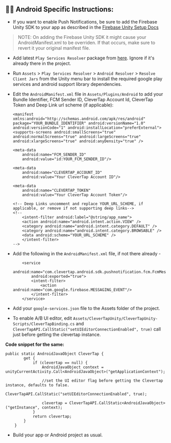 ## 👨‍💻 Android Specific Instructions:
- If you want to enable Push Notifications, be sure to add the Firebase Unity SDK to your app as described in the [Firebase Unity Setup Docs](https://firebase.google.com/docs/unity/setup)
  
> NOTE: On adding the Firebase Unity SDK it might cause your AndroidManifest.xml to be overriden. If that occurs, make sure to revert it your original manifest file.

- Add latest `Play Services Resolver` package from [here](https://github.com/googlesamples/unity-jar-resolver). Ignore if it's already there in the project.

- Run `Assets` > `Play Services Resolver` > `Android Resolver` > `Resolve Client Jars` from the Unity menu bar to install the required google play services and android support library dependencies.

- Edit the `AndroidManifest.xml` file in `Assets/Plugins/Android` to add your Bundle Identifier, FCM Sender ID, CleverTap Account Id, CleverTap Token and Deep Link url scheme (if applicable): 

    ```
    <manifest xmlns:android="http://schemas.android.com/apk/res/android" package="YOUR_BUNDLE_IDENTIFIER" android:versionName="1.0" android:versionCode="1" android:installLocation="preferExternal"> <supports-screens android:smallScreens="true" android:normalScreens="true" android:largeScreens="true" android:xlargeScreens="true" android:anyDensity="true" />
    ```
    ```
    <meta-data
        android:name="FCM_SENDER_ID"
        android:value="id:YOUR_FCM_SENDER_ID"/>
    
    <meta-data
        android:name="CLEVERTAP_ACCOUNT_ID"
        android:value="Your CleverTap Account ID"/>
        
    <meta-data
        android:name="CLEVERTAP_TOKEN"
        android:value="Your CleverTap Account Token"/>
    ```

    ```
    <!-- Deep Links uncomment and replace YOUR_URL_SCHEME, if applicable, or remove if not supporting deep links-->
    <!--
        <intent-filter android:label="@string/app_name">
        <action android:name="android.intent.action.VIEW" />
        <category android:name="android.intent.category.DEFAULT" />
        <category android:name="android.intent.category.BROWSABLE" />
        <data android:scheme="YOUR_URL_SCHEME" />
        </intent-filter>
    -->  
    ```

- Add the following in the `AndroidManifest.xml` file, if not there already  - 

    ```
        <service
            android:name="com.clevertap.android.sdk.pushnotification.fcm.FcmMessageListenerService"
            android:exported="true">
            <intent-filter>
                <action android:name="com.google.firebase.MESSAGING_EVENT"/>
            </intent-filter>
        </service>
    ```

- Add your `google-services.json` file to the Assets folder of the project.

- To enable A/B UI editor, edit `Assets/CleverTapUnity/CleverTapUnity-Scripts/CleverTapBinding.cs` and `CleverTapAPI.CallStatic("setUIEditorConnectionEnabled", true)` call just before getting the clevertap instance.

**Code snippet for the same:**

```
public static AndroidJavaObject CleverTap {
        get {
            if (clevertap == null) {
                AndroidJavaObject context = unityCurrentActivity.Call<AndroidJavaObject>("getApplicationContext");
                
                //set the UI editor flag before getting the Clevertap instance, defaults to false.
                CleverTapAPI.CallStatic("setUIEditorConnectionEnabled", true);
                
                clevertap = CleverTapAPI.CallStatic<AndroidJavaObject>("getInstance", context);
            }
            return clevertap;
        }
    }
```
- Build your app or Android project as usual.
